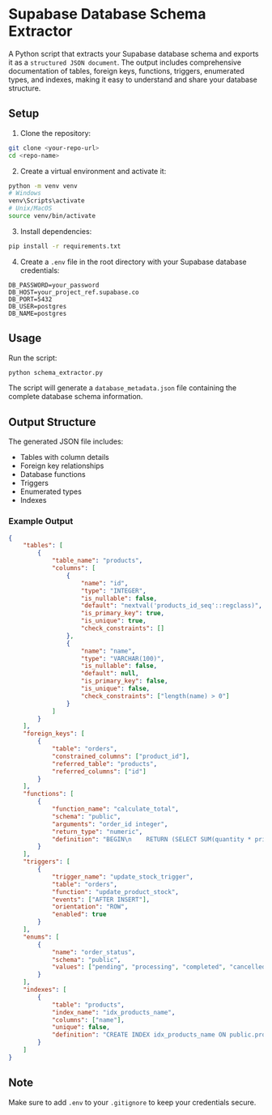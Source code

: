 # Supabase Database Schema Extractor

A Python script that extracts your Supabase database schema and exports it as a `structured JSON document`. The output includes comprehensive documentation of tables, foreign keys, functions, triggers, enumerated types, and indexes, making it easy to understand and share your database structure.

## Setup

1. Clone the repository:
```bash
git clone <your-repo-url>
cd <repo-name>
```

2. Create a virtual environment and activate it:
```bash
python -m venv venv
# Windows
venv\Scripts\activate
# Unix/MacOS
source venv/bin/activate
```

3. Install dependencies:
```bash
pip install -r requirements.txt
```

4. Create a `.env` file in the root directory with your Supabase database credentials:
```env
DB_PASSWORD=your_password
DB_HOST=your_project_ref.supabase.co
DB_PORT=5432
DB_USER=postgres
DB_NAME=postgres
```

## Usage

Run the script:
```bash
python schema_extractor.py
```

The script will generate a `database_metadata.json` file containing the complete database schema information.

## Output Structure

The generated JSON file includes:
- Tables with column details
- Foreign key relationships
- Database functions
- Triggers
- Enumerated types
- Indexes

### Example Output

```json
{
    "tables": [
        {
            "table_name": "products",
            "columns": [
                {
                    "name": "id",
                    "type": "INTEGER",
                    "is_nullable": false,
                    "default": "nextval('products_id_seq'::regclass)",
                    "is_primary_key": true,
                    "is_unique": true,
                    "check_constraints": []
                },
                {
                    "name": "name",
                    "type": "VARCHAR(100)",
                    "is_nullable": false,
                    "default": null,
                    "is_primary_key": false,
                    "is_unique": false,
                    "check_constraints": ["length(name) > 0"]
                }
            ]
        }
    ],
    "foreign_keys": [
        {
            "table": "orders",
            "constrained_columns": ["product_id"],
            "referred_table": "products",
            "referred_columns": ["id"]
        }
    ],
    "functions": [
        {
            "function_name": "calculate_total",
            "schema": "public",
            "arguments": "order_id integer",
            "return_type": "numeric",
            "definition": "BEGIN\n    RETURN (SELECT SUM(quantity * price) FROM order_items WHERE order_id = $1);\nEND;"
        }
    ],
    "triggers": [
        {
            "trigger_name": "update_stock_trigger",
            "table": "orders",
            "function": "update_product_stock",
            "events": ["AFTER INSERT"],
            "orientation": "ROW",
            "enabled": true
        }
    ],
    "enums": [
        {
            "name": "order_status",
            "schema": "public",
            "values": ["pending", "processing", "completed", "cancelled"]
        }
    ],
    "indexes": [
        {
            "table": "products",
            "index_name": "idx_products_name",
            "columns": ["name"],
            "unique": false,
            "definition": "CREATE INDEX idx_products_name ON public.products USING btree (name)"
        }
    ]
}
```

## Note

Make sure to add `.env` to your `.gitignore` to keep your credentials secure. 